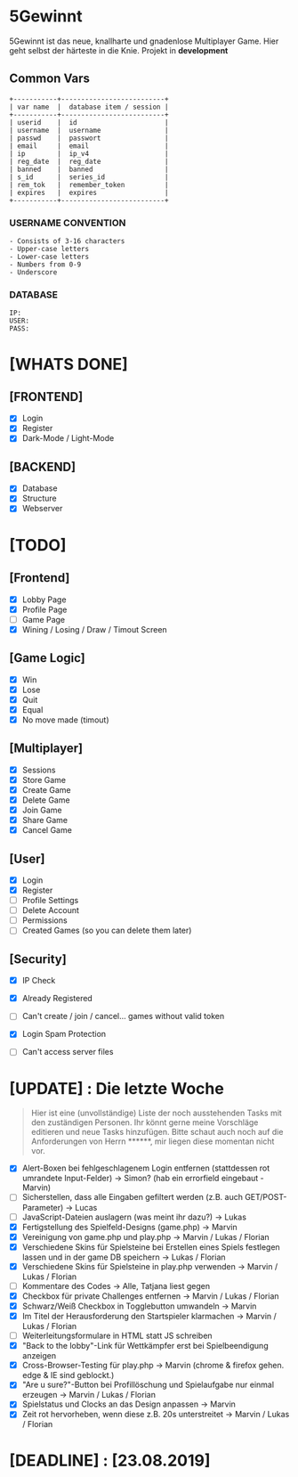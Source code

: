 # 5Gewinnt

5Gewinnt ist das neue, knallharte und gnadenlose Multiplayer Game. Hier geht selbst der härteste in die Knie.
Projekt in **development**

## Common Vars

```
+-----------+--------------------------+
| var name  |  database item / session |
+-----------+--------------------------+
| userid    |  id                      |
| username  |  username                |
| passwd    |  passwort                |
| email     |  email                   |
| ip        |  ip_v4                   |
| reg_date  |  reg_date                |
| banned    |  banned                  |
| s_id      |  series_id               |
| rem_tok   |  remember_token          |
| expires   |  expires                 |
+-----------+--------------------------+
```

### USERNAME CONVENTION

```
- Consists of 3-16 characters
- Upper-case letters
- Lower-case letters
- Numbers from 0-9
- Underscore

```

### DATABASE

```
IP:    
USER: 	
PASS:	
```

# [WHATS DONE]

## [FRONTEND]

-   [x] Login
-   [x] Register
-   [x] Dark-Mode / Light-Mode

## [BACKEND]

-   [x] Database
-   [x] Structure
-   [x] Webserver

# [TODO]

## [Frontend]

-   [x] Lobby Page
-   [x] Profile Page
-   [ ] Game Page
-   [x] Wining / Losing / Draw / Timout Screen

## [Game Logic]

-   [x] Win
-   [x] Lose
-   [x] Quit
-   [x] Equal
-   [x] No move made (timout)

## [Multiplayer]

-   [x] Sessions
-   [x] Store Game
-   [x] Create Game
-   [x] Delete Game
-   [x] Join Game
-   [x] Share Game
-   [x] Cancel Game

## [User]

-   [x] Login
-   [x] Register
-   [ ] Profile Settings
-   [ ] Delete Account
-   [ ] Permissions
-   [ ] Created Games (so you can delete them later)

## [Security]

-   [x] IP Check
-   [x] Already Registered
-   [ ] Can't create / join / cancel... games without valid token
-   [x] Login Spam Protection
-   [ ] Can't access server files


# [UPDATE] : Die letzte Woche

> Hier ist eine (unvollständige) Liste der noch ausstehenden Tasks mit den zuständigen Personen.
> Ihr könnt gerne meine Vorschläge editieren und neue Tasks hinzufügen.
> Bitte schaut auch noch auf die Anforderungen von Herrn ******, mir liegen diese momentan nicht vor.

-   [x] Alert-Boxen bei fehlgeschlagenem Login entfernen (stattdessen rot umrandete Input-Felder) -> Simon? (hab ein errorfield eingebaut -Marvin)
-   [ ] Sicherstellen, dass alle Eingaben gefiltert werden (z.B. auch GET/POST-Parameter) -> Lucas
-   [ ] JavaScript-Dateien auslagern (was meint ihr dazu?) -> Lukas
-   [x] Fertigstellung des Spielfeld-Designs (game.php) -> Marvin
-   [x] Vereinigung von game.php und play.php -> Marvin / Lukas / Florian
-   [x] Verschiedene Skins für Spielsteine bei Erstellen eines Spiels festlegen lassen und in der game DB speichern -> Lukas / Florian
-   [x] Verschiedene Skins für Spielsteine in play.php verwenden -> Marvin / Lukas / Florian
-   [ ] Kommentare des Codes -> Alle, Tatjana liest gegen
-   [x] Checkbox für private Challenges entfernen -> Marvin / Lukas / Florian
-   [x] Schwarz/Weiß Checkbox in Togglebutton umwandeln -> Marvin
-   [x] Im Titel der Herausforderung den Startspieler klarmachen -> Marvin / Lukas / Florian
-   [ ] Weiterleitungsformulare in HTML statt JS schreiben
-   [x] "Back to the lobby"-Link für Wettkämpfer erst bei Spielbeendigung anzeigen
-   [x] Cross-Browser-Testing für play.php -> Marvin (chrome & firefox gehen. edge & IE sind geblockt.)
-   [x] "Are u sure?"-Button bei Profillöschung und Spielaufgabe nur einmal erzeugen -> Marvin / Lukas / Florian
-   [x] Spielstatus und Clocks an das Design anpassen -> Marvin
-   [x] Zeit rot hervorheben, wenn diese z.B. 20s unterstreitet -> Marvin / Lukas / Florian

# [DEADLINE] : **[23.08.2019]**

